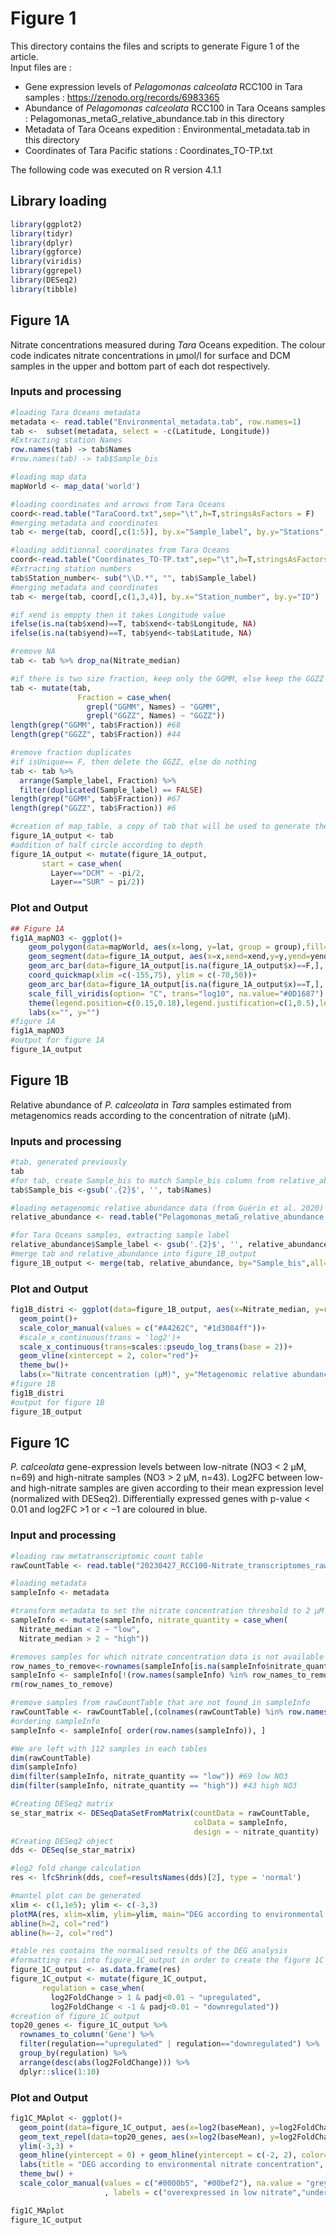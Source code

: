 # Figure 1
This directory contains the files and scripts to generate Figure 1 of the article.   
Input files are :  
- Gene expression levels of *Pelagomonas calceolata* RCC100 in Tara samples : https://zenodo.org/records/6983365  
- Abundance of *Pelagomonas calceolata* RCC100 in Tara Oceans samples : Pelagomonas_metaG_relative_abundance.tab  in this directory  
- Metadata of Tara Oceans expedition : Environmental_metadata.tab in this directory  
- Coordinates of Tara Pacific stations : Coordinates_TO-TP.txt 

The following code was executed on R version 4.1.1

## Library loading
```r
library(ggplot2)
library(tidyr) 
library(dplyr)
library(ggforce)
library(viridis)
library(ggrepel)
library(DESeq2)
library(tibble)
```

## Figure 1A
Nitrate concentrations measured during _Tara_ Oceans expedition. The colour code indicates nitrate concentrations in µmol/l for surface and DCM samples in the upper and bottom part of each dot respectively.

### Inputs and processing
```r
#loading Tara Oceans metadata
metadata <- read.table("Environmental_metadata.tab", row.names=1)
tab <-  subset(metadata, select = -c(Latitude, Longitude))
#Extracting station Names
row.names(tab) -> tab$Names
#row.names(tab) -> tab$Sample_bis

#loading map data
mapWorld <- map_data('world')

#loading coordinates and arrows from Tara Oceans
coord<-read.table("TaraCoord.txt",sep="\t",h=T,stringsAsFactors = F)
#merging metadata and coordinates
tab <- merge(tab, coord[,c(1:5)], by.x="Sample_label", by.y="Stations", all = T)

#loading additionnal coordinates from Tara Oceans
coord<-read.table("Coordinates_TO-TP.txt",sep="\t",h=T,stringsAsFactors = F)
#Extracting station numbers
tab$Station_number<- sub("\\D.*", "", tab$Sample_label)
#merging metadata and coordinates
tab <- merge(tab, coord[,c(1,3,4)], by.x="Station_number", by.y="ID")

#if xend is emppty then it takes Longitude value
ifelse(is.na(tab$xend)==T, tab$xend<-tab$Longitude, NA)
ifelse(is.na(tab$yend)==T, tab$yend<-tab$Latitude, NA)

#remove NA
tab <- tab %>% drop_na(Nitrate_median)

#if there is two size fraction, keep only the GGMM, else keep the GGZZ in order to have a map without duplicates
tab <- mutate(tab,
               Fraction = case_when(
                 grepl("GGMM", Names) ~ "GGMM",
                 grepl("GGZZ", Names) ~ "GGZZ"))
length(grep("GGMM", tab$Fraction)) #68
length(grep("GGZZ", tab$Fraction)) #44

#remove fraction duplicates
#if isUnique== F, then delete the GGZZ, else do nothing
tab <- tab %>%
  arrange(Sample_label, Fraction) %>%
  filter(duplicated(Sample_label) == FALSE)
length(grep("GGMM", tab$Fraction)) #67
length(grep("GGZZ", tab$Fraction)) #6

#creation of map_table, a copy of tab that will be used to generate the map (figure 1A)
figure_1A_output <- tab
#addition of half circle according to depth
figure_1A_output <- mutate(figure_1A_output,
       start = case_when(
         Layer=="DCM" ~ -pi/2,
         Layer=="SUR" ~ pi/2))
```

### Plot and Output
```r
## Figure 1A 
fig1A_mapNO3 <- ggplot()+
    geom_polygon(data=mapWorld, aes(x=long, y=lat, group = group),fill="grey70",color="grey70") + 
    geom_segment(data=figure_1A_output, aes(x=x,xend=xend,y=y,yend=yend),linewidth=0.1,arrow=arrow(length = unit(1, "mm")))+ 
    geom_arc_bar(data=figure_1A_output[is.na(figure_1A_output$x)==F,], aes(x0 = x, y0 = y, r0 = 0, r=4, start = start, end = start + pi, fill = Nitrate_median),color = NA) + # r = normalised_metaT
    coord_quickmap(xlim =c(-155,75), ylim = c(-70,50))+
    geom_arc_bar(data=figure_1A_output[is.na(figure_1A_output$x)==T,], aes(x0 = Longitude, y0 = Latitude, r0 = 0, r = 4, start = start, end = start + pi, fill = Nitrate_median),color = NA) +
    scale_fill_viridis(option= "C", trans="log10", na.value="#0D1687") +
    theme(legend.position=c(0.15,0.18),legend.justification=c(1,0.5),legend.background=element_rect(fill="white",color="black",size=0.1)) + theme_bw() +
    labs(x="", y="")
#figure 1A
fig1A_mapNO3
#output for figure 1A
figure_1A_output
```

## Figure 1B
Relative abundance of _P. calceolata_ in _Tara_ samples estimated from metagenomics reads according to the concentration of nitrate (µM).

### Inputs and processing
```r
#tab, generated previously
tab
#for tab, create Sample_bis to match Sample_bis column from relative_abundance
tab$Sample_bis <-gsub('.{2}$', '', tab$Names)

#loading metagenomic relative abundance data (from Guérin et al. 2020)
relative_abundance <- read.table("Pelagomonas_metaG_relative_abundance.tab", header=T)

#for Tara Oceans samples, extracting sample label 
relative_abundance$Sample_label <- gsub('.{2}$', '', relative_abundance$Sample_bis)
#merge tab and relative_abundance into figure_1B_output
figure_1B_output <- merge(tab, relative_abundance, by="Sample_bis",all=F)

```
### Plot and Output
```r
fig1B_distri <- ggplot(data=figure_1B_output, aes(x=Nitrate_median, y=relative_abundance,color=Layer)) +
  geom_point()+
  scale_color_manual(values = c("#A4262C", "#1d3084ff"))+
  #scale_x_continuous(trans = 'log2')+
  scale_x_continuous(trans=scales::pseudo_log_trans(base = 2))+
  geom_vline(xintercept = 2, color="red")+
  theme_bw()+
  labs(x="Nitrate concentration (µM)", y="Metagenomic relative abundance")
#figure 1B
fig1B_distri
#output for figure 1B
figure_1B_output
```
## Figure 1C
_P. calceolata_ gene-expression levels between low-nitrate (NO3 < 2 µM, n=69) and high-nitrate samples (NO3 > 2 µM, n=43). Log2FC between low- and high-nitrate samples are given according to their mean expression level (normalized with DESeq2). Differentially expressed genes with p-value < 0.01 and log2FC >1 or < −1 are coloured in blue.

### Input and processing
```r
#loading raw metatranscriptomic count table
rawCountTable <- read.table("20230427_RCC100-Nitrate_transcriptomes_rawcounts.tsv", check.names=FALSE)

#loading metadata
sampleInfo <- metadata

#transform metadata to set the nitrate concentration threshold to 2 µM
sampleInfo <- mutate(sampleInfo, nitrate_quantity = case_when(
  Nitrate_median < 2 ~ "low",
  Nitrate_median > 2 ~ "high"))

#removes samples for which nitrate concentration data is not available 
row_names_to_remove<-rownames(sampleInfo[is.na(sampleInfo$nitrate_quantity)==T,])
sampleInfo <- sampleInfo[!(row.names(sampleInfo) %in% row_names_to_remove),]
rm(row_names_to_remove)

#remove samples from rawCountTable that are not found in sampleInfo
rawCountTable <- rawCountTable[,(colnames(rawCountTable) %in% row.names(sampleInfo))]
#ordering sampleInfo
sampleInfo <- sampleInfo[ order(row.names(sampleInfo)), ]

#We are left with 112 samples in each tables
dim(rawCountTable)
dim(sampleInfo)
dim(filter(sampleInfo, nitrate_quantity == "low")) #69 low NO3
dim(filter(sampleInfo, nitrate_quantity == "high")) #43 high NO3

#Creating DESeq2 matrix
se_star_matrix <- DESeqDataSetFromMatrix(countData = rawCountTable,
                                         colData = sampleInfo,
                                         design = ~ nitrate_quantity)
#Creating DESeq2 object
dds <- DESeq(se_star_matrix)

#log2 fold change calculation
res <- lfcShrink(dds, coef=resultsNames(dds)[2], type = 'normal')

#mantel plot can be generated
xlim <- c(1,1e5); ylim <- c(-3,3)
plotMA(res, xlim=xlim, ylim=ylim, main="DEG according to environmental nitrate concentration", alpha=0.01)
abline(h=2, col="red")
abline(h=-2, col="red")

#table res contains the normalised results of the DEG analysis
#formatting res into figure_1C_output in order to create the figure 1C
figure_1C_output <- as.data.frame(res)
figure_1C_output <- mutate(figure_1C_output,
       regulation = case_when(
         log2FoldChange > 1 & padj<0.01 ~ "upregulated",
         log2FoldChange < -1 & padj<0.01 ~ "downregulated"))
#creation of figure_1C_output
top20_genes <- figure_1C_output %>%
  rownames_to_column('Gene') %>%
  filter(regulation=="upregulated" | regulation=="downregulated") %>%
  group_by(regulation) %>%
  arrange(desc(abs(log2FoldChange))) %>% 
  dplyr::slice(1:10)
```

### Plot and Output
```r
fig1C_MAplot <- ggplot()+  
  geom_point(data=figure_1C_output, aes(x=log2(baseMean), y=log2FoldChange, color=regulation), size=1)+  
  geom_text_repel(data=top20_genes, aes(x=log2(baseMean), y=log2FoldChange, label=Gene), size=3, point.size = NA) +
  ylim(-3,3) +
  geom_hline(yintercept = 0) + geom_hline(yintercept = c(-2, 2), color="red") +
  labs(title = "DEG according to environmental nitrate concentration", x="Mean of normalized count (TPM)", y="log2FC") +
  theme_bw() + 
  scale_color_manual(values = c("#0000b5", "#00bef2"), na.value = "grey80",name = "padj"
                     , labels = c("overexpressed in low nitrate","underexpressed in low nitrate",  "non significative"))

fig1C_MAplot
figure_1C_output
```

